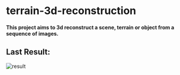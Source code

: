 # terrain-3d-reconstruction

#### This project aims to 3d reconstruct a scene, terrain or object from a sequence of images.

## Last Result:

![result](https://github.com/yagii99/terrain-3d-reconstruction/blob/main/Assets/reconstruction.gif)

